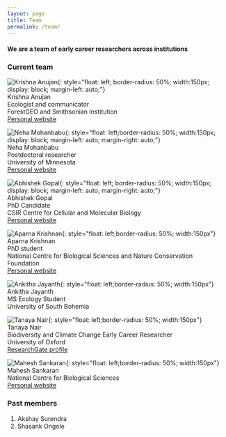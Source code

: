```yaml
---
layout: page
title: Team
permalink: /team/
---
```


#### We are a team of early career researchers across institutions

### Current team

![Krishna Anujan](assets/krishna_anujan.jpeg){: style="float: left; border-radius: 50%; width:150px; display: block; margin-left: auto;"}  
Krishna Anujan\
Ecologist and communicator\
ForestGEO and Smithsonian Institution\
[Personal website](https://krishnaanujan.weebly.com)<br/>  

![Neha Mohanbabu](assets/nmb.jpg){: style="float: left;border-radius: 50%; width:150px; display: block; margin-left: auto; margin-right: auto;"}    
Neha Mohanbabu\
Postdoctoral researcher\
University of Minnesota\
[Personal website](https://neha-mohanbabu.weebly.com/)<br/>  

![Abhishek Gopal](assets/abhishek_gopal.jpg){: style="float: left; border-radius: 50%; width:150px; display: block; margin-left: auto; margin-right: auto;"}  
Abhishek Gopal\
PhD Candidate\
CSIR Centre for Cellular and Molecular Biology\
[Personal website](https://sites.google.com/view/jahnavijoshi/team/phd-students?authuser=0#h.f6hb7mex66e5)<br/>   

![Aparna Krishnan](assets/aparna_krishnan.jpg){: style="float: left;border-radius: 50%; width:150px"}  
Aparna Krishnan\
PhD student\
National Centre for Biological Sciences and Nature Conservation Foundation\
[Personal website]()<br/>  

![Ankitha Jayanth](assets/ankitha_jayanth.jpg){: style="float: left;border-radius: 50%; width:150px"}  
Ankitha Jayanth\
MS Ecology Student\
University of South Bohemia<br/>

![Tanaya Nair](assets/tanaya_nair.jpg){: style="float: left;border-radius: 50%; width:150px"}  
Tanaya Nair\
Biodiversity and Climate Change Early Career Researcher\
University of Oxford\
[ResearchGate profile](https://www.researchgate.net/profile/Tanaya-Nair)<br/>

![Mahesh Sankaran](assets/mahesh_sankaran.jpg){: style="float: left;border-radius: 50%; width:150px"}
Mahesh Sankaran\
National Centre for Biological Sciences\
[Personal website](https://www.ncbs.res.in/faculty/mahesh)<br/>


### Past members

1. Akshay Surendra
2. Shasank Ongole
